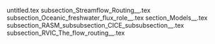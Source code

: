 untitled.tex
subsection_Streamflow_Routing__.tex
subsection_Oceanic_freshwater_flux_role__.tex
section_Models__.tex
subsection_RASM_subsubsection_CICE_subsubsection__.tex
subsection_RVIC_The_flow_routing__.tex